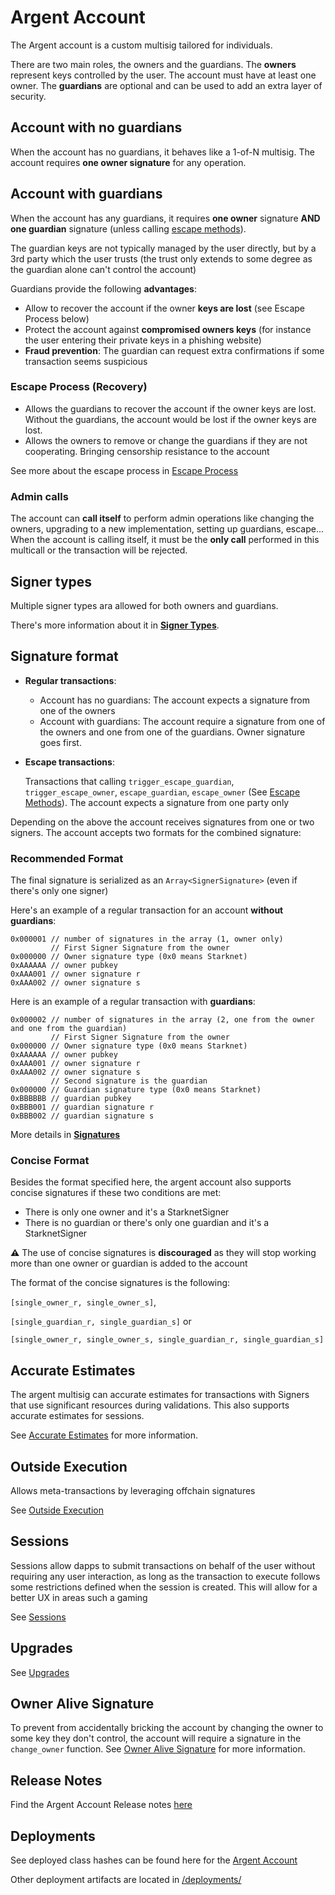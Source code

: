 # Argent Account

The Argent account is a custom multisig tailored for individuals.

There are two main roles, the owners and the guardians. The **owners** represent keys controlled by the user. The account must have at least one owner. The **guardians** are optional and can be used to add an extra layer of security.

## Account with no guardians

When the account has no guardians, it behaves like a 1-of-N multisig. The account requires **one owner signature** for any operation.

## Account with guardians

When the account has any guardians, it requires **one owner** signature **AND** **one guardian** signature (unless calling [escape methods](./argent_account_escape.md#Escape-Methods)).

The guardian keys are not typically managed by the user directly, but by a 3rd party which the user trusts (the trust only extends to some degree as the guardian alone can't control the account)

Guardians provide the following **advantages**:

- Allow to recover the account if the owner **keys are lost** (see Escape Process below)
- Protect the account against **compromised owners keys** (for instance the user entering their private keys in a phishing website)
- **Fraud prevention**: The guardian can request extra confirmations if some transaction seems suspicious

### Escape Process (Recovery)

- Allows the guardians to recover the account if the owner keys are lost. Without the guardians, the account would be lost if the owner keys are lost.
- Allows the owners to remove or change the guardians if they are not cooperating. Bringing censorship resistance to the account

See more about the escape process in [Escape Process](./argent_account_escape.md)

### Admin calls

The account can **call itself** to perform admin operations like changing the owners, upgrading to a new implementation, setting up guardians, escape...
When the account is calling itself, it must be the **only call** performed in this multicall or the transaction will be rejected.

## Signer types

Multiple signer types ara allowed for both owners and guardians.

There's more information about it in [**Signer Types**](./signers_and_signatures.md#Multiple_Signer_Types).

## Signature format

- **Regular transactions**:
  - Account has no guardians: The account expects a signature from one of the owners
  - Account with guardians: The account require a signature from one of the owners and one from one of the guardians. Owner signature goes first.
- **Escape transactions**:

  Transactions that calling `trigger_escape_guardian`, `trigger_escape_owner`, `escape_guardian`, `escape_owner` (See [Escape Methods](./argent_account_escape.md#Escape-Methods)). The account expects a signature from one party only

Depending on the above the account receives signatures from one or two signers. The account accepts two formats for the combined signature:

### Recommended Format

The final signature is serialized as an `Array<SignerSignature>` (even if there's only one signer)

Here's an example of a regular transaction for an account **without guardians**:

```
0x000001 // number of signatures in the array (1, owner only)
         // First Signer Signature from the owner
0x000000 // Owner signature type (0x0 means Starknet)
0xAAAAAA // owner pubkey
0xAAA001 // owner signature r
0xAAA002 // owner signature s
```

Here is an example of a regular transaction with **guardians**:

```
0x000002 // number of signatures in the array (2, one from the owner and one from the guardian)
         // First Signer Signature from the owner
0x000000 // Owner signature type (0x0 means Starknet)
0xAAAAAA // owner pubkey
0xAAA001 // owner signature r
0xAAA002 // owner signature s
         // Second signature is the guardian
0x000000 // Guardian signature type (0x0 means Starknet)
0xBBBBBB // guardian pubkey
0xBBB001 // guardian signature r
0xBBB002 // guardian signature s
```

More details in [**Signatures**](./signers_and_signatures.md#Signatures)

### Concise Format

Besides the format specified here, the argent account also supports concise signatures if these two conditions are met:

- There is only one owner and it's a StarknetSigner
- There is no guardian or there's only one guardian and it's a StarknetSigner

**⚠️** The use of concise signatures is **discouraged** as they will stop working more than one owner or guardian is added to the account

The format of the concise signatures is the following:

`[single_owner_r, single_owner_s]`,

`[single_guardian_r, single_guardian_s]` or

`[single_owner_r, single_owner_s, single_guardian_r, single_guardian_s]`

## Accurate Estimates

The argent multisig can accurate estimates for transactions with Signers that use significant resources during validations. This also supports accurate estimates for sessions.

See [Accurate Estimates](./accurate_estimates.md) for more information.

## Outside Execution

Allows meta-transactions by leveraging offchain signatures

See [Outside Execution](./outside_execution.md)

## Sessions

Sessions allow dapps to submit transactions on behalf of the user without requiring any user interaction, as long as the transaction to execute follows some restrictions defined when the session is created. This will allow for a better UX in areas such a gaming

See [Sessions](./sessions.md)

## Upgrades

See [Upgrades](./argen_account_upgrades.md)

## Owner Alive Signature

To prevent from accidentally bricking the account by changing the owner to some key they don't control, the account will require a signature in the `change_owner` function. See [Owner Alive Signature](./owner_alive.md) for more information.

## Release Notes

Find the Argent Account Release notes [here](./CHANGELOG_account.md)

## Deployments

See deployed class hashes can be found here for the [Argent Account](../deployments/account.txt)

Other deployment artifacts are located in [/deployments/](../deployments/)
